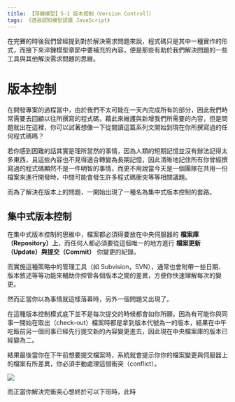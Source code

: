 ```yaml
---
title: 【淬鍊模型】5-1 版本控制（Version Controll）
tags: 《透過認知模型認識 JavaScript》
---
```


在完賽的時後我們曾經提到對於解決需求問題來說，程式碼只是其中一種實作的形式，而接下來淬鍊模型章節中要補充的內容，便是那些有助於我們解決問題的一些工具與其他解決需求問題的思維。

# 版本控制

在開發專案的過程當中，由於我們不太可能在一天內完成所有的部分，因此我們時常需要去回顧以往所撰寫的程式碼，藉此來維護與新增我們所需要的內容，但是問題就出在這裡，你可以試著想像一下從閱讀這篇系列文開始到現在你所撰寫過的任何程式碼嗎？

若你感到困難的話其實是理所當然的事情，因為人類的短期記憶並沒有辦法記得太多東西，且這些內容也不見得適合轉變為長期記憶，因此清晰地記住所有你曾經撰寫過的程式碼顯然不是一件明智的事情，而更不用說當今天是一個團隊在共用一份檔案來進行開發時，中間可能會發生許多程式碼衝突等等相關議題。

而為了解決在版本上的問題，一開始出現了一種名為集中式版本控制的套路。

## 集中式版本控制

在集中式版本控制的思維中，檔案都必須得要放在中央伺服器的 **檔案庫（Repository）上**，而任何人都必須要從這個唯一的地方進行 **檔案更新（Update）與提交（Commit）** 你變更的紀錄。

而實施這種策略中的管理工具（如 Subvision，SVN），通常也會附帶一些日期、版本敘述等等功能來輔助你控管各個版本之間的差異，方便你快速理解每次的變更。

然而正當你以為事情就這樣落幕時，另外一個問題又出現了。

在這種版本控制模式底下並不是每次提交的時候都會如你所願，因為有可能你與同事一開始在取出（check-out）檔案時都是拿到版本代號為一的版本，結果在中午吃飯前另一個同事已經先行提交新的內容變更進去，因此現在中央檔案庫的版本已經變為二。

結果最後當你在下午前想要提交檔案時，系統就會提示你你的檔案變更與伺服器上的檔案有所差異，你必須手動處理這個衝突（conflict）。

![](https://i.imgur.com/LtiEhoA.png)

而正當你解決完衝突心想終於可以下班時，此時

